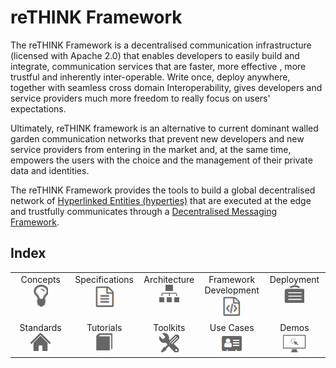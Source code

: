# reTHINK Framework

The reTHINK Framework is a decentralised communication infrastructure (licensed with Apache 2.0) that enables developers to easily build and integrate, communication services that are faster, more effective , more trustful and inherently inter-operable. Write once, deploy anywhere, together with seamless cross domain Interoperability, gives developers and service providers much more freedom to really focus on users' expectations.

Ultimately, reTHINK framework is an alternative to current dominant walled garden communication networks that prevent new developers and new service providers from entering in the market and, at the same time, empowers the users with the choice and the management of their private data and identities.

The reTHINK Framework provides the tools to build a global decentralised network of [Hyperlinked Entities (hyperties)](https://github.com/reTHINK-project/specs/blob/master/tutorials/hyperty.md) that are executed at the edge and trustfully communicates through a [Decentralised Messaging Framework](https://github.com/reTHINK-project/specs/blob/master/messaging-framework/readme.md).

## Index

<table>
<tr valign="top" align="center">
<td width="20%">Concepts<br><a href="Concepts"><img width="23" src="images/lightbulb.png"></a></td>
<td width="20%">Specifications<br><a href="Specifications"><img width="32" src="images/txt.png"></a></td>
<td width="20%">Architecture<br><a href="Architecture"><img width="32" src="images/resources.png"></a></td>
<td width="20%">Framework Development<br><a href="Framework-Development"><img width="32" src="images/code.png"></a></td>
<td width="20%">Deployment<br><a href="Deployment"><img width="32" src="images/network-construction.png"></a></td>
</tr>
<tr valign="top" align="center">
<td width="20%">Standards<br><a href="https://github.com/reTHINK-project/w3c"><img width="32" src="images/home.png"></a></td>
<td width="20%">Tutorials<br><a href="Tutorials"><img width="26" src="images/glyphicon-book.png"></a></td>
<td width="20%">Toolkits<br><a href="Toolkits"><img width="32" src="images/configuration.png"></a></td>
<td width="20%">Use Cases<br><a href="Use-Cases"><img width="44" src="images/usecase_icon.png"></a></td>
<td width="20%">Demos<br><a href="Demos"><img width="42" src="images/demo_icon.png"></a></td></tr>
</table>
<br>

